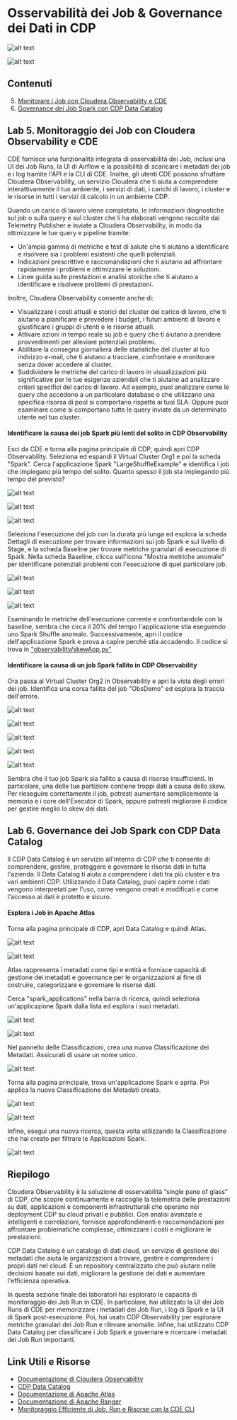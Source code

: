 # Osservabilità dei Job & Governance dei Dati in CDP

![alt text](../../img/observability-slide.png)

![alt text](../../img/catalog-slide.png)

## Contenuti

5. [Monitorare i Job con Cloudera Observability e CDE](https://github.com/pdefusco/CDE_121_HOL/blob/main/step_by_step_guides/english/part_03_observability.md#lab-5-monitoring-jobs-with-cloudera-observability-and-cde)
6. [Governance dei Job Spark con CDP Data Catalog](https://github.com/pdefusco/CDE_121_HOL/blob/main/step_by_step_guides/english/part_03_observability.md#lab-6-spark-job-governance-with-cdp-data-catalog)

## Lab 5. Monitoraggio dei Job con Cloudera Observability e CDE

CDE fornisce una funzionalità integrata di osservabilità dei Job, inclusi una UI dei Job Runs, la UI di Airflow e la possibilità di scaricare i metadati dei job e i log tramite l'API e la CLI di CDE. Inoltre, gli utenti CDE possono sfruttare Cloudera Observability, un servizio Cloudera che ti aiuta a comprendere interattivamente il tuo ambiente, i servizi di dati, i carichi di lavoro, i cluster e le risorse in tutti i servizi di calcolo in un ambiente CDP.

Quando un carico di lavoro viene completato, le informazioni diagnostiche sul job o sulla query e sul cluster che li ha elaborati vengono raccolte dal Telemetry Publisher e inviate a Cloudera Observability, in modo da ottimizzare le tue query e pipeline tramite:

* Un'ampia gamma di metriche e test di salute che ti aiutano a identificare e risolvere sia i problemi esistenti che quelli potenziali.
* Indicazioni prescrittive e raccomandazioni che ti aiutano ad affrontare rapidamente i problemi e ottimizzare le soluzioni.
* Linee guida sulle prestazioni e analisi storiche che ti aiutano a identificare e risolvere problemi di prestazioni.

Inoltre, Cloudera Observability consente anche di:

* Visualizzare i costi attuali e storici del cluster del carico di lavoro, che ti aiutano a pianificare e prevedere i budget, i futuri ambienti di lavoro e giustificare i gruppi di utenti e le risorse attuali.
* Attivare azioni in tempo reale su job e query che ti aiutano a prendere provvedimenti per alleviare potenziali problemi.
* Abilitare la consegna giornaliera delle statistiche del cluster al tuo indirizzo e-mail, che ti aiutano a tracciare, confrontare e monitorare senza dover accedere al cluster.
* Suddividere le metriche del carico di lavoro in visualizzazioni più significative per le tue esigenze aziendali che ti aiutano ad analizzare criteri specifici del carico di lavoro. Ad esempio, puoi analizzare come le query che accedono a un particolare database o che utilizzano una specifica risorsa di pool si comportano rispetto ai tuoi SLA. Oppure puoi esaminare come si comportano tutte le query inviate da un determinato utente nel tuo cluster.

#### Identificare la causa dei job Spark più lenti del solito in CDP Observability

Esci da CDE e torna alla pagina principale di CDP, quindi apri CDP Observability. Seleziona ed espandi il Virtual Cluster Org1 e poi la scheda "Spark". Cerca l'applicazione Spark "LargeShuffleExample" e identifica i job che impiegano più tempo del solito. Quanto spesso il job sta impiegando più tempo del previsto?

![alt text](../../img/obs-main-page.png)

![alt text](../../img/obs-slow-jobs.png)

![alt text](../../img/obs-examine-job.png)

Seleziona l'esecuzione del job con la durata più lunga ed esplora la scheda Dettagli di esecuzione per trovare informazioni sui job Spark e sul livello di Stage, e la scheda Baseline per trovare metriche granulari di esecuzione di Spark. Nella scheda Baseline, clicca sull'icona "Mostra metriche anomale" per identificare potenziali problemi con l'esecuzione di quel particolare job.

![alt text](../../img/details-1.png)

![alt text](../../img/details-2.png)

![alt text](../../img/details-3.png)

Esaminando le metriche dell'esecuzione corrente e confrontandole con la baseline, sembra che circa il 20% del tempo l'applicazione stia eseguendo uno Spark Shuffle anomalo. Successivamente, apri il codice dell'applicazione Spark e prova a capire perché stia accadendo. Il codice si trova in ["observability/skewApp.py"](https://github.com/pdefusco/CDE_123_HOL/blob/main/observability/skewApp.py)

#### Identificare la causa di un job Spark fallito in CDP Observability

Ora passa al Virtual Cluster Org2 in Observability e apri la vista degli errori dei job. Identifica una corsa fallita del job "ObsDemo" ed esplora la traccia dell'errore.

![alt text](../../img/obs-failed-1.png)

![alt text](../../img/obs-failed-2.png)

![alt text](../../img/obs-failed-3.png)

![alt text](../../img/obs-failed-4.png)

![alt text](../../img/obs-failed-5.png)

Sembra che il tuo job Spark sia fallito a causa di risorse insufficienti. In particolare, una delle tue partizioni contiene troppi dati a causa dello skew. Per rieseguire correttamente il job, potresti aumentare semplicemente la memoria e i core dell'Executor di Spark, oppure potresti migliorare il codice per gestire meglio lo skew dei dati.

## Lab 6. Governance dei Job Spark con CDP Data Catalog

Il CDP Data Catalog è un servizio all'interno di CDP che ti consente di comprendere, gestire, proteggere e governare le risorse dati in tutta l'azienda. Il Data Catalog ti aiuta a comprendere i dati tra più cluster e tra vari ambienti CDP. Utilizzando il Data Catalog, puoi capire come i dati vengono interpretati per l'uso, come vengono creati e modificati e come l'accesso ai dati è protetto e sicuro.

#### Esplora i Job in Apache Atlas

Torna alla pagina principale di CDP, apri Data Catalog e quindi Atlas.

![alt text](../../img/catalog_1.png)

![alt text](../../img/catalog_2.png)

Atlas rappresenta i metadati come tipi e entità e fornisce capacità di gestione dei metadati e governance per le organizzazioni al fine di costruire, categorizzare e governare le risorse dati.

Cerca "spark_applications" nella barra di ricerca, quindi seleziona un'applicazione Spark dalla lista ed esplora i suoi metadati.

![alt text](../../img/catalog_3.png)

![alt text](../../img/catalog_4.png)

Nel pannello delle Classificazioni, crea una nuova Classificazione dei Metadati. Assicurati di usare un nome unico.

![alt text](../../img/catalog_5.png)

Torna alla pagina principale, trova un'applicazione Spark e aprila. Poi applica la nuova Classificazione dei Metadati creata.

![alt text](../../img/catalog_6.png)

![alt text](../../img/catalog_7.png)

Infine, esegui una nuova ricerca, questa volta utilizzando la Classificazione che hai creato per filtrare le Applicazioni Spark.

![alt text](../../img/catalog_8.png)

## Riepilogo

Cloudera Observability è la soluzione di osservabilità “single pane of glass” di CDP, che scopre continuamente e raccoglie la telemetria delle prestazioni su dati, applicazioni e componenti infrastrutturali che operano nei deployment CDP su cloud privati e pubblici. Con analisi avanzate e intelligenti e correlazioni, fornisce approfondimenti e raccomandazioni per affrontare problematiche complesse, ottimizzare i costi e migliorare le prestazioni.

CDP Data Catalog è un catalogo di dati cloud, un servizio di gestione dei metadati che aiuta le organizzazioni a trovare, gestire e comprendere i propri dati nel cloud. È un repository centralizzato che può aiutare nelle decisioni basate sui dati, migliorare la gestione dei dati e aumentare l'efficienza operativa.

In questa sezione finale dei laboratori hai esplorato le capacità di monitoraggio dei Job Run in CDE. In particolare, hai utilizzato la UI dei Job Runs di CDE per memorizzare i metadati dei Job Run, i log di Spark e la UI di Spark post-esecuzione. Poi, hai usato CDP Observability per esplorare metriche granulari dei Job Run e rilevare anomalie. Infine, hai utilizzato CDP Data Catalog per classificare i Job Spark e governare e ricercare i metadati dei Job Run importanti.

## Link Utili e Risorse

* [Documentazione di Cloudera Observability](https://docs.cloudera.com/observability/cloud/index.html)
* [CDP Data Catalog](https://docs.cloudera.com/data-catalog/cloud/index.html)
* [Documentazione di Apache Atlas](https://docs.cloudera.com/cdp-reference-architectures/latest/cdp-ra-security/topics/cdp-ra-security-apache-atlas.html)
* [Documentazione di Apache Ranger](https://docs.cloudera.com/cdp-reference-architectures/latest/cdp-ra-security/topics/cdp-ra-security-apache-ranger.html)
* [Monitoraggio Efficiente di Job, Run e Risorse con la CDE CLI](https://community.cloudera.com/t5/Community-Articles/Efficiently-Monitoring-Jobs-Runs-and-Resources-with-the-CDE/ta-p/379893)
